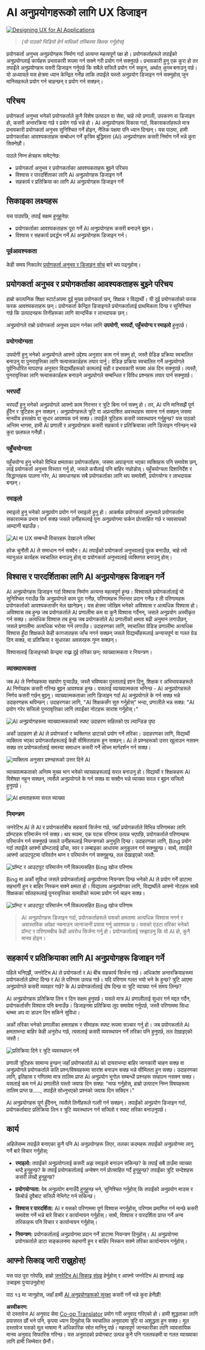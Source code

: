<!--
CO_OP_TRANSLATOR_METADATA:
{
  "original_hash": "ec385b41ee50579025d50cc03bfb3a25",
  "translation_date": "2025-07-09T14:54:29+00:00",
  "source_file": "12-designing-ux-for-ai-applications/README.md",
  "language_code": "ne"
}
-->
# AI अनुप्रयोगहरूको लागि UX डिजाइन

[![Designing UX for AI Applications](../../../translated_images/12-lesson-banner.c53c3c7c802e8f563953ce388f6a987ca493472c724d924b060be470951c53c8.ne.png)](https://aka.ms/gen-ai-lesson12-gh?WT.mc_id=academic-105485-koreyst)

> _(यो पाठको भिडियो हेर्न माथिको तस्बिरमा क्लिक गर्नुहोस्)_

प्रयोगकर्ता अनुभव अनुप्रयोगहरू निर्माण गर्दा अत्यन्त महत्वपूर्ण पक्ष हो। प्रयोगकर्ताहरूले तपाईंको अनुप्रयोगलाई कार्यहरू प्रभावकारी रूपमा गर्न सक्ने गरी प्रयोग गर्न सक्नुपर्छ। प्रभावकारी हुनु एक कुरा हो तर तपाईंले अनुप्रयोगहरू यसरी डिजाइन गर्नुपर्छ कि सबैले सजिलै प्रयोग गर्न सकून्, अर्थात् _सुगम_ बनाउनु पर्छ। यो अध्यायले यस क्षेत्रमा ध्यान केन्द्रित गर्नेछ ताकि तपाईंले यस्तो अनुप्रयोग डिजाइन गर्न सक्नुहोस् जुन मानिसहरूले प्रयोग गर्न चाहन्छन् र प्रयोग गर्न सक्छन्।

## परिचय

प्रयोगकर्ता अनुभव भनेको प्रयोगकर्ताले कुनै विशेष उत्पादन वा सेवा, चाहे त्यो प्रणाली, उपकरण वा डिजाइन हो, कसरी अन्तरक्रिया गर्छ र प्रयोग गर्छ भन्ने हो। AI अनुप्रयोगहरू विकास गर्दा, विकासकर्ताहरूले मात्र प्रभावकारी प्रयोगकर्ता अनुभव सुनिश्चित गर्ने होइन, नैतिक पक्षमा पनि ध्यान दिन्छन्। यस पाठमा, हामी प्रयोगकर्ताका आवश्यकताहरू सम्बोधन गर्ने कृत्रिम बुद्धिमत्ता (AI) अनुप्रयोगहरू कसरी निर्माण गर्ने भन्ने कुरा सिक्नेछौं।

पाठले निम्न क्षेत्रहरू समेट्नेछ:

- प्रयोगकर्ता अनुभव र प्रयोगकर्ताका आवश्यकताहरू बुझ्ने परिचय
- विश्वास र पारदर्शिताका लागि AI अनुप्रयोगहरू डिजाइन गर्ने
- सहकार्य र प्रतिक्रिया का लागि AI अनुप्रयोगहरू डिजाइन गर्ने

## सिकाइका लक्ष्यहरू

यस पाठपछि, तपाईं सक्षम हुनुहुनेछ:

- प्रयोगकर्ताका आवश्यकताहरू पूरा गर्ने AI अनुप्रयोगहरू कसरी बनाउने बुझ्न।
- विश्वास र सहकार्य प्रवर्द्धन गर्ने AI अनुप्रयोगहरू डिजाइन गर्न।

### पूर्वआवश्यकता

केही समय निकालेर [प्रयोगकर्ता अनुभव र डिजाइन सोच](https://learn.microsoft.com/training/modules/ux-design?WT.mc_id=academic-105485-koreyst) बारे थप पढ्नुहोस्।

## प्रयोगकर्ता अनुभव र प्रयोगकर्ताका आवश्यकताहरू बुझ्ने परिचय

हाम्रो काल्पनिक शिक्षा स्टार्टअपमा दुई मुख्य प्रयोगकर्ता छन्, शिक्षक र विद्यार्थी। यी दुई प्रयोगकर्ताको फरक फरक आवश्यकताहरू छन्। प्रयोगकर्ता केन्द्रित डिजाइनले प्रयोगकर्तालाई प्राथमिकता दिन्छ र सुनिश्चित गर्छ कि उत्पादनहरू तिनीहरूका लागि सान्दर्भिक र लाभदायक छन्।

अनुप्रयोगले राम्रो प्रयोगकर्ता अनुभव प्रदान गर्नका लागि **उपयोगी, भरपर्दो, पहुँचयोग्य र रमाइलो** हुनुपर्छ।

### प्रयोगयोग्यता

उपयोगी हुनु भनेको अनुप्रयोगले आफ्नो उद्देश्य अनुसार काम गर्न सक्नु हो, जस्तै ग्रेडिङ प्रक्रिया स्वचालित बनाउनु वा पुनरावृत्तिका लागि फ्ल्यासकार्डहरू तयार पार्नु। ग्रेडिङ प्रक्रिया स्वचालित गर्ने अनुप्रयोगले पूर्वनिर्धारित मापदण्ड अनुसार विद्यार्थीहरूको कामलाई सही र प्रभावकारी रूपमा अंक दिन सक्नुपर्छ। त्यस्तै, पुनरावृत्तिका लागि फ्ल्यासकार्डहरू बनाउने अनुप्रयोगले सम्बन्धित र विविध प्रश्नहरू तयार पार्न सक्नुपर्छ।

### भरपर्दो

भरपर्दो हुनु भनेको अनुप्रयोगले आफ्नो काम निरन्तर र त्रुटि बिना गर्न सक्नु हो। तर, AI पनि मानिसझैं पूर्ण हुँदैन र त्रुटिहरू हुन सक्छन्। अनुप्रयोगहरूले त्रुटि वा अप्रत्याशित अवस्थाहरू सामना गर्न सक्छन् जसमा मानवीय हस्तक्षेप वा सुधार आवश्यक पर्न सक्छ। तपाईंले त्रुटिहरू कसरी व्यवस्थापन गर्नुहुन्छ? यस पाठको अन्तिम भागमा, हामी AI प्रणाली र अनुप्रयोगहरू कसरी सहकार्य र प्रतिक्रियाका लागि डिजाइन गरिन्छन् भन्ने कुरा छलफल गर्नेछौं।

### पहुँचयोग्यता

पहुँचयोग्य हुनु भनेको विभिन्न क्षमताका प्रयोगकर्ताहरू, जसमा अपाङ्गता भएका व्यक्तिहरू पनि समावेश छन्, लाई प्रयोगकर्ता अनुभव विस्तार गर्नु हो, जसले कसैलाई पनि बाहिर नछोडोस्। पहुँचयोग्यता दिशानिर्देश र सिद्धान्तहरू पालना गरेर, AI समाधानहरू सबै प्रयोगकर्ताका लागि थप समावेशी, प्रयोगयोग्य र लाभदायक बन्छन्।

### रमाइलो

रमाइलो हुनु भनेको अनुप्रयोग प्रयोग गर्न रमाइलो हुनु हो। आकर्षक प्रयोगकर्ता अनुभवले प्रयोगकर्तामा सकारात्मक प्रभाव पार्न सक्छ जसले उनीहरूलाई पुनः अनुप्रयोगमा फर्कन प्रोत्साहित गर्छ र व्यवसायको आम्दानी बढाउँछ।

![AI मा UX सम्बन्धी विचारहरू देखाउने तस्बिर](../../../translated_images/uxinai.d5b4ed690f5cefff0c53ffcc01b480cdc1828402e1fdbc980490013a3c50935a.ne.png)

हरेक चुनौती AI ले समाधान गर्न सक्दैन। AI तपाईंको प्रयोगकर्ता अनुभवलाई पूरक बनाउँछ, चाहे त्यो म्यानुअल कार्यहरू स्वचालित बनाउनु होस् वा प्रयोगकर्ता अनुभवलाई व्यक्तिगत बनाउनु होस्।

## विश्वास र पारदर्शिताका लागि AI अनुप्रयोगहरू डिजाइन गर्ने

AI अनुप्रयोगहरू डिजाइन गर्दा विश्वास निर्माण अत्यन्त महत्वपूर्ण हुन्छ। विश्वासले प्रयोगकर्तालाई यो सुनिश्चित गराउँछ कि अनुप्रयोगले काम पूरा गर्नेछ, परिणामहरू निरन्तर प्रदान गर्नेछ र ती परिणामहरू प्रयोगकर्ताको आवश्यकतासँग मेल खानेछन्। यस क्षेत्रमा जोखिम भनेको अविश्वास र अत्यधिक विश्वास हो। अविश्वास तब हुन्छ जब प्रयोगकर्ताले AI प्रणालीमा कम वा कुनै विश्वास गर्दैनन्, जसले अनुप्रयोग अस्वीकृत गर्न सक्छ। अत्यधिक विश्वास तब हुन्छ जब प्रयोगकर्ताले AI प्रणालीको क्षमता बढी अनुमान लगाउँछन्, जसले प्रणालीमा अत्यधिक भरोसा गर्न लगाउँछ। उदाहरणका लागि, स्वचालित ग्रेडिङ प्रणालीमा अत्यधिक विश्वास हुँदा शिक्षकले केही कागजातहरू जाँच नगर्न सक्छन् जसले विद्यार्थीहरूलाई अन्यायपूर्ण वा गलत ग्रेड दिन सक्छ, वा प्रतिक्रिया र सुधारका अवसरहरू गुम्न सक्छन्।

विश्वासलाई डिजाइनको केन्द्रमा राख्न दुई तरिका छन्: व्याख्यात्मकता र नियन्त्रण।

### व्याख्यात्मकता

जब AI ले निर्णयहरूमा सहयोग पुर्‍याउँछ, जस्तै भविष्यका पुस्तालाई ज्ञान दिनु, शिक्षक र अभिभावकहरूले AI निर्णयहरू कसरी गरिन्छ बुझ्न आवश्यक हुन्छ। यसलाई व्याख्यात्मकता भनिन्छ - AI अनुप्रयोगहरूले निर्णय कसरी गर्छन् बुझ्नु। व्याख्यात्मकताका लागि डिजाइन गर्दा AI अनुप्रयोगले के गर्न सक्छ भन्ने उदाहरणहरू थपिन्छन्। उदाहरणका लागि, "AI शिक्षकसँग सुरु गर्नुहोस्" भन्दा, प्रणालीले भन्न सक्छ: "AI प्रयोग गरेर सजिलो पुनरावृत्तिका लागि तपाईंका नोटहरू सारांश गर्नुहोस्।"

![AI अनुप्रयोगहरूमा व्याख्यात्मकताको स्पष्ट उदाहरण सहितको एप ल्यान्डिङ पृष्ठ](../../../translated_images/explanability-in-ai.134426a96b498fbfdc80c75ae0090aedc0fc97424ae0734fccf7fb00a59a20d9.ne.png)

अर्को उदाहरण हो AI ले प्रयोगकर्ता र व्यक्तिगत डाटाको प्रयोग गर्ने तरिका। उदाहरणका लागि, विद्यार्थी व्यक्तित्व भएका प्रयोगकर्ताहरूलाई केही सीमितताहरू हुन सक्छन्। AI ले प्रश्नहरूको उत्तर खुलाउन नसक्न सक्छ तर प्रयोगकर्तालाई समस्या समाधान कसरी गर्ने सोच्न मार्गदर्शन गर्न सक्छ।

![व्यक्तित्व अनुसार प्रश्नहरूको उत्तर दिने AI](../../../translated_images/solving-questions.b7dea1604de0cbd2e9c5fa00b1a68a0ed77178a035b94b9213196b9d125d0be8.ne.png)

व्याख्यात्मकताको अन्तिम मुख्य भाग भनेको व्याख्याहरूलाई सरल बनाउनु हो। विद्यार्थी र शिक्षकहरू AI विशेषज्ञ नहुन सक्छन्, त्यसैले अनुप्रयोगले के गर्न सक्छ वा सक्दैन भन्ने व्याख्या सरल र बुझ्न सजिलो हुनुपर्छ।

![AI क्षमताहरूमा सरल व्याख्या](../../../translated_images/simplified-explanations.4679508a406c3621fa22bad4673e717fbff02f8b8d58afcab8cb6f1aa893a82f.ne.png)

### नियन्त्रण

जनरेटिभ AI ले AI र प्रयोगकर्ताबीच सहकार्य सिर्जना गर्छ, जहाँ प्रयोगकर्ताले विभिन्न परिणामका लागि प्रॉम्प्टहरू परिमार्जन गर्न सक्छ। थप रूपमा, एक पटक परिणाम उत्पन्न भएपछि, प्रयोगकर्ताले परिणामहरू परिमार्जन गर्न सक्नुपर्छ जसले उनीहरूलाई नियन्त्रणको अनुभूति दिन्छ। उदाहरणका लागि, Bing प्रयोग गर्दा तपाईंले आफ्नो प्रॉम्प्टलाई ढाँचा, स्वर र लम्बाइका आधारमा अनुकूलन गर्न सक्नुहुन्छ। साथै, तपाईंले आफ्नो आउटपुटमा परिवर्तन थप्न र परिमार्जन गर्न सक्नुहुन्छ, तल देखाइएको जस्तै:

![प्रॉम्प्ट र आउटपुट परिमार्जन गर्ने विकल्पसहित Bing खोज परिणाम](../../../translated_images/bing1.293ae8527dbe2789b675c8591c9fb3cb1aa2ada75c2877f9aa9edc059f7a8b1c.ne.png)

Bing मा अर्को सुविधा जसले प्रयोगकर्तालाई अनुप्रयोगमा नियन्त्रण दिन्छ भनेको AI ले प्रयोग गर्ने डाटामा सहभागी हुन र बाहिर निस्कन सक्ने क्षमता हो। विद्यालय अनुप्रयोगका लागि, विद्यार्थीले आफ्नो नोटहरू साथै शिक्षकका स्रोतहरूलाई पुनरावृत्तिका सामग्रीको रूपमा प्रयोग गर्न चाहन सक्छ।

![प्रॉम्प्ट र आउटपुट परिमार्जन गर्ने विकल्पसहित Bing खोज परिणाम](../../../translated_images/bing2.309f4845528a88c28c1c9739fb61d91fd993dc35ebe6fc92c66791fb04fceb4d.ne.png)

> AI अनुप्रयोगहरू डिजाइन गर्दा, प्रयोगकर्ताहरूले यसको क्षमतामा अत्यधिक विश्वास नगर्न र अवास्तविक अपेक्षा नबनाउन जानाजानी प्रयास गर्नु आवश्यक छ। यसको एउटा तरिका भनेको प्रॉम्प्ट र परिणामबीच केही अवरोध सिर्जना गर्नु हो। प्रयोगकर्तालाई सम्झाउनु कि यो AI हो, कुनै मानव होइन।

## सहकार्य र प्रतिक्रियाका लागि AI अनुप्रयोगहरू डिजाइन गर्ने

पहिले भनिएझैं, जनरेटिभ AI ले प्रयोगकर्ता र AI बीच सहकार्य सिर्जना गर्छ। अधिकांश अन्तरक्रियाहरूमा प्रयोगकर्ताले प्रॉम्प्ट दिन्छ र AI ले परिणाम उत्पन्न गर्छ। यदि परिणाम गलत भयो भने के हुन्छ? त्रुटि आएमा अनुप्रयोगले कसरी व्यवहार गर्छ? के AI प्रयोगकर्तालाई दोष दिन्छ वा त्रुटि व्याख्या गर्न समय लिन्छ?

AI अनुप्रयोगहरू प्रतिक्रिया लिन र दिन सक्षम हुनुपर्छ। यसले मात्र AI प्रणालीलाई सुधार गर्न मद्दत गर्दैन, प्रयोगकर्तासँग विश्वास पनि बनाउँछ। डिजाइनमा प्रतिक्रिया लूप समावेश गर्नुपर्छ, जस्तै परिणाममा सिधा थम्ब्स अप वा डाउन दिन सकिने सुविधा।

अर्को तरिका भनेको प्रणालीका क्षमताहरू र सीमाहरू स्पष्ट रूपमा सञ्चार गर्नु हो। जब प्रयोगकर्ताले AI क्षमताभन्दा बाहिर केही अनुरोध गर्छ, त्यसलाई कसरी व्यवस्थापन गर्ने तरिका पनि हुनुपर्छ, तल देखाइएको जस्तै।

![प्रतिक्रिया दिने र त्रुटि व्यवस्थापन गर्ने](../../../translated_images/feedback-loops.7955c134429a94663443ad74d59044f8dc4ce354577f5b79b4bd2533f2cafc6f.ne.png)

प्रणाली त्रुटिहरू सामान्य हुन्छन् जहाँ प्रयोगकर्ताले AI को दायराभन्दा बाहिर जानकारी चाहन सक्छ वा अनुप्रयोगले प्रयोगकर्ताले कति प्रश्न/विषयहरूमा सारांश बनाउन सक्छ भन्ने सीमितता हुन सक्छ। उदाहरणका लागि, इतिहास र गणितमा मात्र तालिम प्राप्त AI अनुप्रयोग भूगोल सम्बन्धी प्रश्नहरू सम्हाल्न नसक्न सक्छ। यसलाई कम गर्न AI प्रणालीले यस्तो जवाफ दिन सक्छ: "माफ गर्नुहोस्, हाम्रो उत्पादन निम्न विषयहरूमा तालिम प्राप्त छ....., तपाईंले सोध्नुभएको प्रश्नको जवाफ दिन सक्दिन।"

AI अनुप्रयोगहरू पूर्ण हुँदैनन्, त्यसैले तिनीहरूले गल्ती गर्न सक्छन्। तपाईंको अनुप्रयोग डिजाइन गर्दा, प्रयोगकर्ताबाट प्रतिक्रिया लिन र त्रुटि व्यवस्थापन गर्न सजिलो र स्पष्ट तरिका बनाउनुपर्छ।

## कार्य

अहिलेसम्म तपाईंले बनाएका कुनै पनि AI अनुप्रयोगहरू लिएर, तलका कदमहरू तपाईंको अनुप्रयोगमा लागू गर्ने बारे विचार गर्नुहोस्:

- **रमाइलो:** तपाईंको अनुप्रयोगलाई कसरी अझ रमाइलो बनाउन सकिन्छ? के तपाईं सबै ठाउँमा व्याख्या थप्दै हुनुहुन्छ? के तपाईं प्रयोगकर्तालाई अन्वेषण गर्न प्रोत्साहित गर्दै हुनुहुन्छ? तपाईंका त्रुटि सन्देशहरू कसरी लेख्दै हुनुहुन्छ?

- **प्रयोगयोग्यता:** वेब अनुप्रयोग बनाउँदै हुनुहुन्छ भने, सुनिश्चित गर्नुहोस् कि तपाईंको अनुप्रयोग माउस र किबोर्ड दुवैबाट सजिलै नेभिगेट गर्न सकिन्छ।

- **विश्वास र पारदर्शिता:** AI र यसको परिणाममा पूर्ण विश्वास नगर्नुहोस्, परिणाम प्रमाणित गर्न मान्छे कसरी समावेश गर्ने भन्ने बारे विचार र कार्यान्वयन गर्नुहोस्। साथै, विश्वास र पारदर्शिता प्राप्त गर्ने अन्य तरिकाहरू पनि विचार र कार्यान्वयन गर्नुहोस्।

- **नियन्त्रण:** प्रयोगकर्तालाई अनुप्रयोगमा प्रदान गर्ने डाटामा नियन्त्रण दिनुहोस्। AI अनुप्रयोगमा प्रयोगकर्ताले डाटा सङ्कलनमा सहभागी हुन र बाहिर निस्कन सक्ने तरिका कार्यान्वयन गर्नुहोस्।

## आफ्नो सिकाइ जारी राख्नुहोस्!

यस पाठ पूरा गरेपछि, हाम्रो [जनरेटिभ AI सिकाइ संग्रह](https://aka.ms/genai-collection?WT.mc_id=academic-105485-koreyst) हेर्नुहोस् र आफ्नो जनरेटिभ AI ज्ञानलाई अझ उचाइमा पुर्‍याउनुहोस्!

पाठ १३ मा जानुहोस्, जहाँ हामी [AI अनुप्रयोगहरूको सुरक्षा](../13-securing-ai-applications/README.md?WT.mc_id=academic-105485-koreyst) कसरी गर्ने भन्ने कुरा हेर्नेछौं!

**अस्वीकरण**:  
यो दस्तावेज AI अनुवाद सेवा [Co-op Translator](https://github.com/Azure/co-op-translator) प्रयोग गरी अनुवाद गरिएको हो। हामी शुद्धताका लागि प्रयासरत छौं भने पनि, कृपया ध्यान दिनुहोस् कि स्वचालित अनुवादमा त्रुटि वा अशुद्धता हुन सक्छ। मूल दस्तावेज यसको मूल भाषामा नै अधिकारिक स्रोत मानिनु पर्छ। महत्वपूर्ण जानकारीका लागि व्यावसायिक मानव अनुवाद सिफारिस गरिन्छ। यस अनुवादको प्रयोगबाट उत्पन्न कुनै पनि गलतफहमी वा गलत व्याख्याका लागि हामी जिम्मेवार छैनौं।
